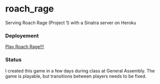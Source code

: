 # roach_rage
Serving Roach Rage (Project 1) with a Sinatra server on Heroku

### Deployement
[Play Roach Rage!!!](https://roach-rage.herokuapp.com/)

### Status
I created this game in a few days during class at General Assembly.  The game is playable, but transitions between players needs to be fixed.


